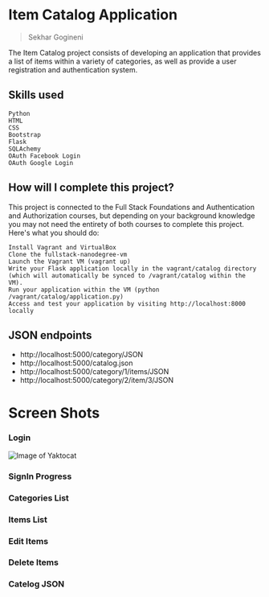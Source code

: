 # Item Catalog Application
> Sekhar Gogineni

The Item Catalog project consists of developing an application that provides a list of items within a variety of categories, as well as provide a user registration and authentication system.

## Skills used

    Python
    HTML
    CSS
    Bootstrap
    Flask
    SQLAchemy
    OAuth Facebook Login
    OAuth Google Login


## How will I complete this project?

This project is connected to the Full Stack Foundations and Authentication and Authorization courses, but depending on your background knowledge you may not need the entirety of both courses to complete this project. Here's what you should do:

    Install Vagrant and VirtualBox
    Clone the fullstack-nanodegree-vm
    Launch the Vagrant VM (vagrant up)
    Write your Flask application locally in the vagrant/catalog directory (which will automatically be synced to /vagrant/catalog within the VM).
    Run your application within the VM (python /vagrant/catalog/application.py)
    Access and test your application by visiting http://localhost:8000 locally


## JSON endpoints

* http://localhost:5000/category/JSON
* http://localhost:5000/catalog.json
* http://localhost:5000/category/1/items/JSON
* http://localhost:5000/category/2/item/3/JSON

# Screen Shots

### Login
![Image of Yaktocat](https://octodex.github.com/images/yaktocat.png)
### SignIn Progress

### Categories List

### Items List

### Edit Items

### Delete Items

### Catelog JSON



